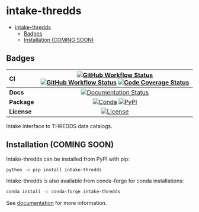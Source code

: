 # intake-thredds

- [intake-thredds](#intake-thredds)
  - [Badges](#badges)
  - [Installation (COMING SOON)](#installation-coming-soon)

## Badges

| CI          | [![GitHub Workflow Status][github-ci-badge]][github-ci-link] [![GitHub Workflow Status][github-lint-badge]][github-lint-link] [![Code Coverage Status][codecov-badge]][codecov-link] |
| :---------- | :----------------------------------------------------------------------------------------------------------------------------------------------------------------------------------: |
| **Docs**    |                                                                    [![Documentation Status][rtd-badge]][rtd-link]                                                                    |
| **Package** |                                                         [![Conda][conda-badge]][conda-link] [![PyPI][pypi-badge]][pypi-link]                                                         |
| **License** |                                                                        [![License][license-badge]][repo-link]                                                                        |

Intake interface to THREDDS data catalogs.

## Installation (COMING SOON)

Intake-thredds can be installed from PyPI with pip:

```bash
python -m pip install intake-thredds
```

Intake-thredds is also available from conda-forge for conda installations:

```bash
conda install -c conda-forge intake-thredds
```

See [documentation](https://intake-thredds.readthedocs.io) for more information.

[github-ci-badge]: https://img.shields.io/github/workflow/status/NCAR/intake-thredds/CI?label=CI&logo=github&style=for-the-badge
[github-lint-badge]: https://img.shields.io/github/workflow/status/NCAR/intake-thredds/linting?label=linting&logo=github&style=for-the-badge
[github-ci-link]: https://github.com/NCAR/intake-thredds/actions?query=workflow%3ACI
[github-lint-link]: https://github.com/NCAR/intake-thredds/actions?query=workflow%3Alinting
[codecov-badge]: https://img.shields.io/codecov/c/github/NCAR/intake-thredds.svg?logo=codecov&style=for-the-badge
[codecov-link]: https://codecov.io/gh/NCAR/intake-thredds
[rtd-badge]: https://img.shields.io/readthedocs/intake-thredds/latest.svg?style=for-the-badge
[rtd-link]: https://intake-thredds.readthedocs.io/en/latest/?badge=latest
[pypi-badge]: https://img.shields.io/pypi/v/intake-thredds?logo=pypi&style=for-the-badge
[pypi-link]: https://pypi.org/project/intake-thredds
[conda-badge]: https://img.shields.io/conda/vn/conda-forge/intake-thredds?logo=anaconda&style=for-the-badge
[conda-link]: https://anaconda.org/conda-forge/intake-thredds
[license-badge]: https://img.shields.io/github/license/NCAR/intake-thredds?style=for-the-badge
[repo-link]: https://github.com/NCAR/intake-thredds
